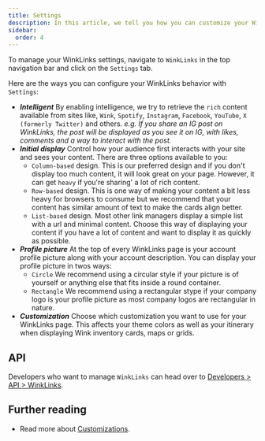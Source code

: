 ```yaml
---
title: Settings
description: In this article, we tell you how you can customize your WinkLinks page using the features available to you under settings.
sidebar:
  order: 4
---
```


To manage your WinkLinks settings, navigate to `WinkLinks` in the top navigation bar and click on the `Settings` tab.

Here are the ways you can configure your WinkLinks behavior with `Settings`:

- ***Intelligent*** By enabling intelligence, we try to retrieve the `rich` content available from sites like, `Wink`, `Spotify`, `Instagram`, `Facebook`, `YouTube`, `X (formerly Twitter)` and others. *e.g. If you share an IG post on WinkLinks, the post will be displayed as you see it on IG, with likes, comments and a way to interact with the post.*
- ***Initial display*** Control how your audience first interacts with your site and sees your content. There are three options available to you:
    - `Column-based` design. This is our preferred design and if you don't display too much content, it will look great on your page. However, it can get `heavy` if you're sharing' a lot of rich content. 
    - `Row-based` design. This is one way of making your content a bit less heavy for browsers to consume but we recommend that your content has similar amount of text to make the cards align better. 
    - `List-based` design. Most other link managers display a simple list with a url and minimal content. Choose this way of displaying your content if you have a lot of content and want to display it as quickly as possible.
- ***Profile picture*** At the top of every WinkLinks page is your account profile picture along with your account description. You can display your profile picture in twos ways:
    - `Circle` We recommend using a circular style if your picture is of yourself or anything else that fits inside a round container.
    - `Rectangle` We recommend using a rectangular stype if your company logo is your profile picture as most company logos are rectangular in nature. 
- ***Customization*** Choose which customization you want to use for your WinkLinks page. This affects your theme colors as well as your itinerary when displaying Wink inventory cards, maps or grids.

## API

Developers who want to manage `WinkLinks` can head over to [Developers > API > WinkLinks](/developers/apis/#winklinks-api).

## Further reading

- Read more about [Customizations](/studio/customization).
